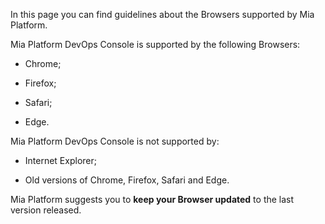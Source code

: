 
In this page you can find guidelines about the Browsers supported by Mia Platform.

Mia Platform DevOps Console is supported by the following Browsers:

* Chrome;

* Firefox;

* Safari;

* Edge.

Mia Platform DevOps Console is not supported by:

* Internet Explorer;

* Old versions of Chrome, Firefox, Safari and Edge.

Mia Platform suggests you to **keep your Browser updated** to the last version released.


